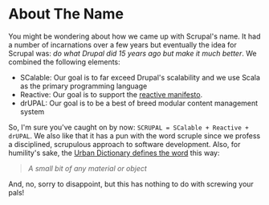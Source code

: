 <!--~~~~~~~~~~~~~~~~~~~~~~~~~~~~~~~~~~~~~~~~~~~~~~~~~~~~~~~~~~~~~~~~~~~~~~~~~~~~~~~~~~~~~~~~~~~~~~~~~~~~~~~~~~~~~~~~~~~
  ~ Copyright © 2014 Reactific Software LLC                                                                           ~
  ~                                                                                                                   ~
  ~ This file is part of Scrupal, an Opinionated Web Application Framework.                                           ~
  ~                                                                                                                   ~
  ~ Scrupal is free software: you can redistribute it and/or modify it under the terms                                ~
  ~ of the GNU General Public License as published by the Free Software Foundation,                                   ~
  ~ either version 3 of the License, or (at your option) any later version.                                           ~
  ~                                                                                                                   ~
  ~ Scrupal is distributed in the hope that it will be useful, but WITHOUT ANY WARRANTY;                              ~
  ~ without even the implied warranty of MERCHANTABILITY or FITNESS FOR A PARTICULAR PURPOSE.                         ~
  ~ See the GNU General Public License for more details.                                                              ~
  ~                                                                                                                   ~
  ~ You should have received a copy of the GNU General Public License along with Scrupal.                             ~
  ~ If not, see either: http://www.gnu.org/licenses or http://opensource.org/licenses/GPL-3.0.                        ~
  ~~~~~~~~~~~~~~~~~~~~~~~~~~~~~~~~~~~~~~~~~~~~~~~~~~~~~~~~~~~~~~~~~~~~~~~~~~~~~~~~~~~~~~~~~~~~~~~~~~~~~~~~~~~~~~~~~~~-->

# About The Name
You might be wondering about how we came up with Scrupal's name. It had a number of incarnations over a few years but
eventually the idea for Scrupal was: *do what Drupal did 15 years ago but make it much better*. We combined the 
following elements: 

* SCalable: Our goal is to far exceed Drupal's scalability and we use Scala as the primary programming language
* Reactive: Our goal is to support the [reactive manifesto](http://www.reactivemanifesto.org/).
* drUPAL: Our goal is to be a best of breed modular content management system

So, I'm sure you've caught on by now: ```SCRUPAL = SCalable + Reactive + drUPAL```. We also like 
that it has a pun with the word scruple since we profess a disciplined, scrupulous approach to software development.
Also, for humility's sake, the 
[Urban Dictionary defines the word](http://www.urbandictionary.com/define.php?term=scrupal&defid=1265651) this way:
> *A small bit of any material or object*

And, no, sorry to disappoint, but this has nothing to do with screwing your pals!
